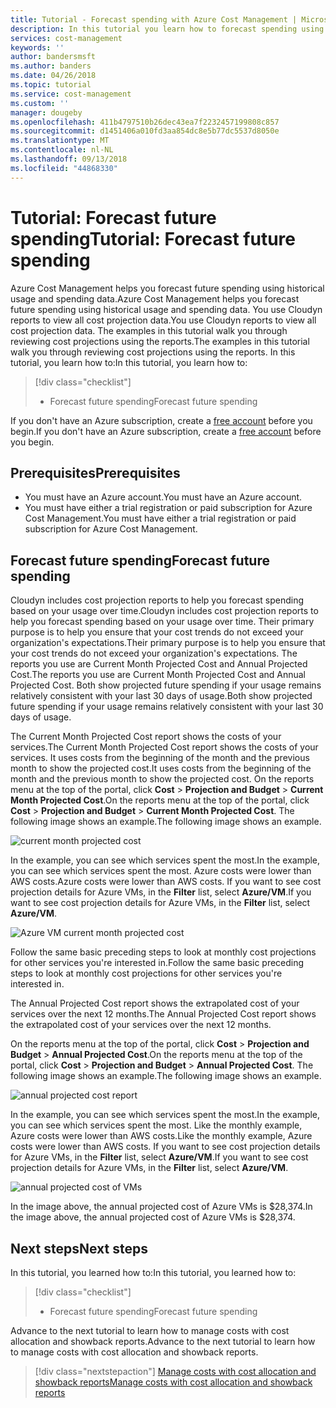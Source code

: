 ```yaml
---
title: Tutorial - Forecast spending with Azure Cost Management | Microsoft Docs
description: In this tutorial you learn how to forecast spending using historical usage and spending data.
services: cost-management
keywords: ''
author: bandersmsft
ms.author: banders
ms.date: 04/26/2018
ms.topic: tutorial
ms.service: cost-management
ms.custom: ''
manager: dougeby
ms.openlocfilehash: 411b4797510b26dec43ea7f2232457199808c857
ms.sourcegitcommit: d1451406a010fd3aa854dc8e5b77dc5537d8050e
ms.translationtype: MT
ms.contentlocale: nl-NL
ms.lasthandoff: 09/13/2018
ms.locfileid: "44868330"
---
```

# <a name="tutorial-forecast-future-spending"></a><span data-ttu-id="7fe13-103">Tutorial: Forecast future spending</span><span class="sxs-lookup"><span data-stu-id="7fe13-103">Tutorial: Forecast future spending</span></span>

<span data-ttu-id="7fe13-104">Azure Cost Management helps you forecast future spending using historical usage and spending data.</span><span class="sxs-lookup"><span data-stu-id="7fe13-104">Azure Cost Management helps you forecast future spending using historical usage and spending data.</span></span> <span data-ttu-id="7fe13-105">You use Cloudyn reports to view all cost projection data.</span><span class="sxs-lookup"><span data-stu-id="7fe13-105">You use Cloudyn reports to view all cost projection data.</span></span> <span data-ttu-id="7fe13-106">The examples in this tutorial walk you through reviewing cost projections using the reports.</span><span class="sxs-lookup"><span data-stu-id="7fe13-106">The examples in this tutorial walk you through reviewing cost projections using the reports.</span></span> <span data-ttu-id="7fe13-107">In this tutorial, you learn how to:</span><span class="sxs-lookup"><span data-stu-id="7fe13-107">In this tutorial, you learn how to:</span></span>

> [!div class="checklist"]
> * <span data-ttu-id="7fe13-108">Forecast future spending</span><span class="sxs-lookup"><span data-stu-id="7fe13-108">Forecast future spending</span></span>

<span data-ttu-id="7fe13-109">If you don't have an Azure subscription, create a  [free account](https://azure.microsoft.com/free/?WT.mc_id=A261C142F) before you begin.</span><span class="sxs-lookup"><span data-stu-id="7fe13-109">If you don't have an Azure subscription, create a  [free account](https://azure.microsoft.com/free/?WT.mc_id=A261C142F) before you begin.</span></span>

## <a name="prerequisites"></a><span data-ttu-id="7fe13-110">Prerequisites</span><span class="sxs-lookup"><span data-stu-id="7fe13-110">Prerequisites</span></span>

- <span data-ttu-id="7fe13-111">You must have an Azure account.</span><span class="sxs-lookup"><span data-stu-id="7fe13-111">You must have an Azure account.</span></span>
- <span data-ttu-id="7fe13-112">You must have either a trial registration or paid subscription for Azure Cost Management.</span><span class="sxs-lookup"><span data-stu-id="7fe13-112">You must have either a trial registration or paid subscription for Azure Cost Management.</span></span>

## <a name="forecast-future-spending"></a><span data-ttu-id="7fe13-113">Forecast future spending</span><span class="sxs-lookup"><span data-stu-id="7fe13-113">Forecast future spending</span></span>

<span data-ttu-id="7fe13-114">Cloudyn includes cost projection reports to help you forecast spending based on your usage over time.</span><span class="sxs-lookup"><span data-stu-id="7fe13-114">Cloudyn includes cost projection reports to help you forecast spending based on your usage over time.</span></span> <span data-ttu-id="7fe13-115">Their primary purpose is to help you ensure that your cost trends do not exceed your organization's expectations.</span><span class="sxs-lookup"><span data-stu-id="7fe13-115">Their primary purpose is to help you ensure that your cost trends do not exceed your organization's expectations.</span></span> <span data-ttu-id="7fe13-116">The reports you use are Current Month Projected Cost and Annual Projected Cost.</span><span class="sxs-lookup"><span data-stu-id="7fe13-116">The reports you use are Current Month Projected Cost and Annual Projected Cost.</span></span> <span data-ttu-id="7fe13-117">Both show projected future spending if your usage remains relatively consistent with your last 30 days of usage.</span><span class="sxs-lookup"><span data-stu-id="7fe13-117">Both show projected future spending if your usage remains relatively consistent with your last 30 days of usage.</span></span>

<span data-ttu-id="7fe13-118">The Current Month Projected Cost report shows the costs of your services.</span><span class="sxs-lookup"><span data-stu-id="7fe13-118">The Current Month Projected Cost report shows the costs of your services.</span></span> <span data-ttu-id="7fe13-119">It uses costs from the beginning of the month and the previous month to show the projected cost.</span><span class="sxs-lookup"><span data-stu-id="7fe13-119">It uses costs from the beginning of the month and the previous month to show the projected cost.</span></span> <span data-ttu-id="7fe13-120">On the reports menu at the top of the portal, click **Cost** > **Projection and Budget** > **Current Month Projected Cost**.</span><span class="sxs-lookup"><span data-stu-id="7fe13-120">On the reports menu at the top of the portal, click **Cost** > **Projection and Budget** > **Current Month Projected Cost**.</span></span> <span data-ttu-id="7fe13-121">The following image shows an example.</span><span class="sxs-lookup"><span data-stu-id="7fe13-121">The following image shows an example.</span></span>

![current month projected cost](./media/tutorial-forecast-spending/project-month01.png)

<span data-ttu-id="7fe13-123">In the example, you can see which services spent the most.</span><span class="sxs-lookup"><span data-stu-id="7fe13-123">In the example, you can see which services spent the most.</span></span> <span data-ttu-id="7fe13-124">Azure costs were lower than AWS costs.</span><span class="sxs-lookup"><span data-stu-id="7fe13-124">Azure costs were lower than AWS costs.</span></span> <span data-ttu-id="7fe13-125">If you want to see cost projection details for Azure VMs, in the **Filter** list, select **Azure/VM**.</span><span class="sxs-lookup"><span data-stu-id="7fe13-125">If you want to see cost projection details for Azure VMs, in the **Filter** list, select **Azure/VM**.</span></span>

![Azure VM current month projected cost](./media/tutorial-forecast-spending/project-month02.png)

<span data-ttu-id="7fe13-127">Follow the same basic preceding steps to look at monthly cost projections for other services you're interested in.</span><span class="sxs-lookup"><span data-stu-id="7fe13-127">Follow the same basic preceding steps to look at monthly cost projections for other services you're interested in.</span></span>

<span data-ttu-id="7fe13-128">The Annual Projected Cost report shows the extrapolated cost of your services over the next 12 months.</span><span class="sxs-lookup"><span data-stu-id="7fe13-128">The Annual Projected Cost report shows the extrapolated cost of your services over the next 12 months.</span></span>

<span data-ttu-id="7fe13-129">On the reports menu at the top of the portal, click **Cost** > **Projection and Budget** > **Annual Projected Cost**.</span><span class="sxs-lookup"><span data-stu-id="7fe13-129">On the reports menu at the top of the portal, click **Cost** > **Projection and Budget** > **Annual Projected Cost**.</span></span> <span data-ttu-id="7fe13-130">The following image shows an example.</span><span class="sxs-lookup"><span data-stu-id="7fe13-130">The following image shows an example.</span></span>

![annual projected cost report](./media/tutorial-forecast-spending/project-annual01.png)

<span data-ttu-id="7fe13-132">In the example, you can see which services spent the most.</span><span class="sxs-lookup"><span data-stu-id="7fe13-132">In the example, you can see which services spent the most.</span></span> <span data-ttu-id="7fe13-133">Like the monthly example, Azure costs were lower than AWS costs.</span><span class="sxs-lookup"><span data-stu-id="7fe13-133">Like the monthly example, Azure costs were lower than AWS costs.</span></span> <span data-ttu-id="7fe13-134">If you want to see cost projection details for Azure VMs, in the **Filter** list, select **Azure/VM**.</span><span class="sxs-lookup"><span data-stu-id="7fe13-134">If you want to see cost projection details for Azure VMs, in the **Filter** list, select **Azure/VM**.</span></span>

![annual projected cost of VMs](./media/tutorial-forecast-spending/project-annual02.png)

<span data-ttu-id="7fe13-136">In the image above, the annual projected cost of Azure VMs is $28,374.</span><span class="sxs-lookup"><span data-stu-id="7fe13-136">In the image above, the annual projected cost of Azure VMs is $28,374.</span></span>

## <a name="next-steps"></a><span data-ttu-id="7fe13-137">Next steps</span><span class="sxs-lookup"><span data-stu-id="7fe13-137">Next steps</span></span>

<span data-ttu-id="7fe13-138">In this tutorial, you learned how to:</span><span class="sxs-lookup"><span data-stu-id="7fe13-138">In this tutorial, you learned how to:</span></span>

> [!div class="checklist"]
> * <span data-ttu-id="7fe13-139">Forecast future spending</span><span class="sxs-lookup"><span data-stu-id="7fe13-139">Forecast future spending</span></span>


<span data-ttu-id="7fe13-140">Advance to the next tutorial to learn how to manage costs with cost allocation and showback reports.</span><span class="sxs-lookup"><span data-stu-id="7fe13-140">Advance to the next tutorial to learn how to manage costs with cost allocation and showback reports.</span></span>

> [!div class="nextstepaction"]
> [<span data-ttu-id="7fe13-141">Manage costs with cost allocation and showback reports</span><span class="sxs-lookup"><span data-stu-id="7fe13-141">Manage costs with cost allocation and showback reports</span></span>](tutorial-manage-costs.md)

